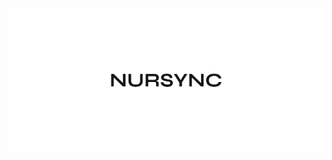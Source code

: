 <div align="center">
    <img src="https://github.com/nursync/.github/blob/main/assets/cover.png?raw=true" />
</div>